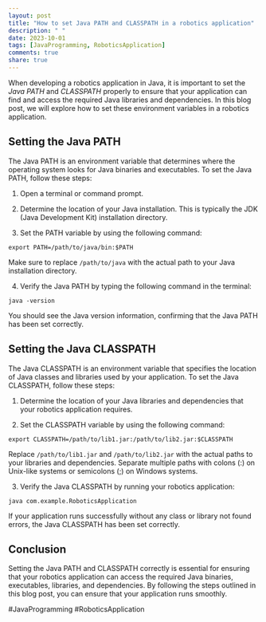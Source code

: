 ```yaml
---
layout: post
title: "How to set Java PATH and CLASSPATH in a robotics application"
description: " "
date: 2023-10-01
tags: [JavaProgramming, RoboticsApplication]
comments: true
share: true
---
```


When developing a robotics application in Java, it is important to set the *Java PATH* and *CLASSPATH* properly to ensure that your application can find and access the required Java libraries and dependencies. In this blog post, we will explore how to set these environment variables in a robotics application.

## Setting the Java PATH

The Java PATH is an environment variable that determines where the operating system looks for Java binaries and executables. To set the Java PATH, follow these steps:

1. Open a terminal or command prompt.

2. Determine the location of your Java installation. This is typically the JDK (Java Development Kit) installation directory.

3. Set the PATH variable by using the following command:

```shell
export PATH=/path/to/java/bin:$PATH
```

Make sure to replace `/path/to/java` with the actual path to your Java installation directory.

4. Verify the Java PATH by typing the following command in the terminal:

```shell
java -version
```

You should see the Java version information, confirming that the Java PATH has been set correctly.

## Setting the Java CLASSPATH

The Java CLASSPATH is an environment variable that specifies the location of Java classes and libraries used by your application. To set the Java CLASSPATH, follow these steps:

1. Determine the location of your Java libraries and dependencies that your robotics application requires.

2. Set the CLASSPATH variable by using the following command:

```shell
export CLASSPATH=/path/to/lib1.jar:/path/to/lib2.jar:$CLASSPATH
```

Replace `/path/to/lib1.jar` and `/path/to/lib2.jar` with the actual paths to your libraries and dependencies. Separate multiple paths with colons (:) on Unix-like systems or semicolons (;) on Windows systems.

3. Verify the Java CLASSPATH by running your robotics application:

```shell
java com.example.RoboticsApplication
```

If your application runs successfully without any class or library not found errors, the Java CLASSPATH has been set correctly.

## Conclusion

Setting the Java PATH and CLASSPATH correctly is essential for ensuring that your robotics application can access the required Java binaries, executables, libraries, and dependencies. By following the steps outlined in this blog post, you can ensure that your application runs smoothly.

#JavaProgramming #RoboticsApplication